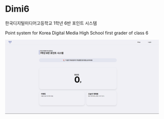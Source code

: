# Dimi6
한국디지털미디어고등학교 1학년 6반 포인트 시스템 
 
Point system for Korea Digital Media High School first grader of class 6 

<img src="./a.png">
